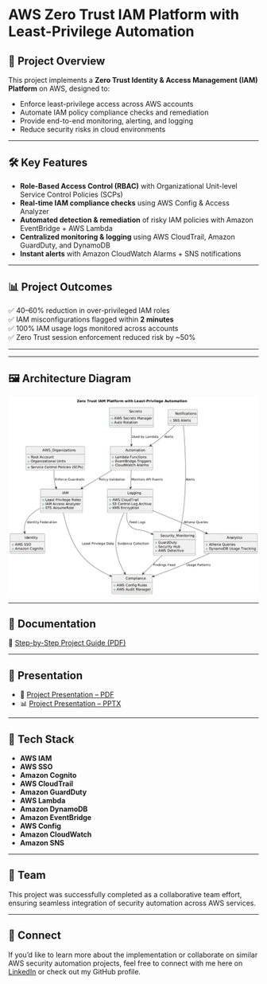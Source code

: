 # AWS Zero Trust IAM Platform with Least-Privilege Automation

## 📌 Project Overview
This project implements a **Zero Trust Identity & Access Management (IAM) Platform** on AWS, designed to:
- Enforce least-privilege access across AWS accounts
- Automate IAM policy compliance checks and remediation
- Provide end-to-end monitoring, alerting, and logging
- Reduce security risks in cloud environments

---

## 🛠 Key Features
- **Role-Based Access Control (RBAC)** with Organizational Unit-level Service Control Policies (SCPs)
- **Real-time IAM compliance checks** using AWS Config & Access Analyzer
- **Automated detection & remediation** of risky IAM policies with Amazon EventBridge + AWS Lambda
- **Centralized monitoring & logging** using AWS CloudTrail, Amazon GuardDuty, and DynamoDB
- **Instant alerts** with Amazon CloudWatch Alarms + SNS notifications

---

## 📊 Project Outcomes
✅ 40–60% reduction in over-privileged IAM roles  
✅ IAM misconfigurations flagged within **2 minutes**  
✅ 100% IAM usage logs monitored across accounts  
✅ Zero Trust session enforcement reduced risk by ~50%  

---

---

## 🖼 Architecture Diagram
![Architecture Diagram](AWS_ZeroTrust_IAM_Platform/architecture/Architecture_Diagram.jpg)

---

## 📄 Documentation
📘 [Step-by-Step Project Guide (PDF)](AWS_ZeroTrust_IAM_Platform/docs/Project_Steps.pdf)

---

## 🎤 Presentation
- 📄 [Project Presentation – PDF](AWS_ZeroTrust_IAM_Platform/presentation/Project_Presentation.pdf)  
- 📊 [Project Presentation – PPTX](AWS_ZeroTrust_IAM_Platform/presentation/Project_Presentation.pptx)

---

## 🚀 Tech Stack
- **AWS IAM**
- **AWS SSO**
- **Amazon Cognito**
- **AWS CloudTrail**
- **Amazon GuardDuty**
- **AWS Lambda**
- **Amazon DynamoDB**
- **Amazon EventBridge**
- **AWS Config**
- **Amazon CloudWatch**
- **Amazon SNS**

---

## 👥 Team
This project was successfully completed as a collaborative team effort, ensuring seamless integration of security automation across AWS services.

---

## 🔗 Connect
If you’d like to learn more about the implementation or collaborate on similar AWS security automation projects, feel free to connect with me here on [LinkedIn](https://www.linkedin.com/) or check out my GitHub profile.
